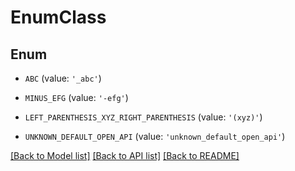 # EnumClass


## Enum

* `ABC` (value: `'_abc'`)

* `MINUS_EFG` (value: `'-efg'`)

* `LEFT_PARENTHESIS_XYZ_RIGHT_PARENTHESIS` (value: `'(xyz)'`)

* `UNKNOWN_DEFAULT_OPEN_API` (value: `'unknown_default_open_api'`)

[[Back to Model list]](../README.md#documentation-for-models) [[Back to API list]](../README.md#documentation-for-api-endpoints) [[Back to README]](../README.md)


